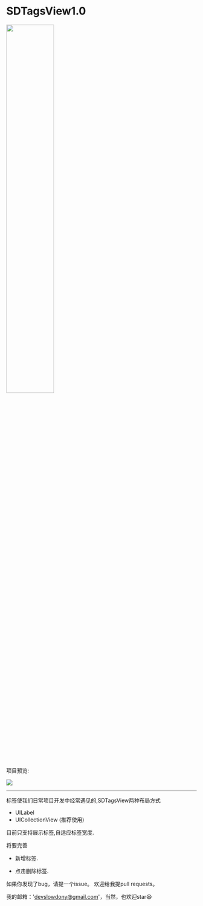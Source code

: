 # SDTagsView1.0
 

 <img src="https://github.com/SlowDony/SDTagsView/blob/master/SDTagsView/SDTagsView.png" width="50%" height="50%">
 

项目预览:

![](https://github.com/SlowDony/SDTagsView/blob/master/SDTagsView/SDTagsView.gif)

----------------------------------------------------------------------------------
标签使我们日常项目开发中经常遇见的,SDTagsView两种布局方式

* UILabel 
* UICollectionView (推荐使用)

目前只支持展示标签,自适应标签宽度.

将要完善

* 新增标签.

* 点击删除标签.

如果你发现了bug，请提一个issue。 欢迎给我提pull requests。

我的邮箱：'devslowdony@gmail.com'，当然，也欢迎star😆
